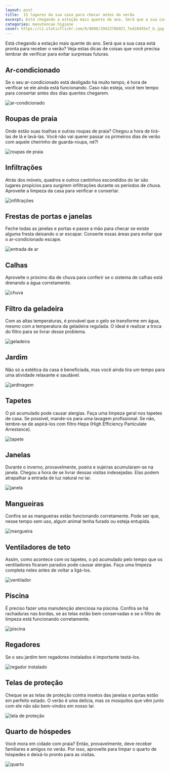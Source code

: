 ```yaml
---
layout: post
title:  15 lugares da sua casa para checar antes do verão
excerpt: Está chegando a estação mais quente do ano. Será que a sua casa está pronta para receber o verão? Veja estas dicas de coisas que você precisa lembrar de verificar para evitar surpresas futuras.
categories: manutencao higiene
cover: https://c1.staticflickr.com/9/8099/29423786921_fed28495e7_b.jpg
---
```


Está chegando a estação mais quente do ano. Será que a sua casa está pronta para receber o verão? Veja estas dicas de coisas que você precisa lembrar de verificar para evitar surpresas futuras.

## Ar-condicionado

<div class="grid _center inner">
    <p class="cell _2of3">Se o seu ar-condicionado está desligado há muito tempo, é hora de verificar se ele ainda está funcionando. Caso não esteja, você tem tempo para consertar antes dos dias quentes chegarem.</p>
    <div class="cell _1of3"><img class="right nospace" src="{{ '/img/lugares-da-casa/air-conditioner.png' | prepend: site.baseurl }}" alt="ar-condicionado"></div>
</div>

## Roupas de praia

<div class="grid _center inner">
    <p class="cell _2of3">Onde estão suas toalhas e outras roupas de praia? Chegou a hora de tirá-las de lá e lavá-las. Você não vai querer passar os primeiros dias de verão com aquele cheirinho de guarda-roupa, né?!</p>
    <div class="cell _1of3"><img class="right nospace" src="{{ '/img/lugares-da-casa/bikini.png' | prepend: site.baseurl }}" alt="roupas de praia"></div>
</div>

## Infiltrações

<div class="grid _center inner">
    <p class="cell _2of3">Atrás dos móveis, quadros e outros cantinhos escondidos do lar são lugares propícios para surgirem infiltrações durante os períodos de chuva. Aproveite a limpeza da casa para verificar e consertar.</p>
    <div class="cell _1of3"><img class="right nospace" src="{{ '/img/lugares-da-casa/water.png' | prepend: site.baseurl }}" alt="infiltrações"></div>
</div>

## Frestas de portas e janelas

<div class="grid _center inner">
    <p class="cell _2of3">Feche todas as janelas e portas e passe a mão para checar se existe alguma fresta deixando o ar escapar. Conserte essas áreas para evitar que o ar-condicionado escape.</p>
    <div class="cell _1of3"><img class="right nospace" src="{{ '/img/lugares-da-casa/wind.png' | prepend: site.baseurl }}" alt="entrada de ar"></div>
</div>

## Calhas

<div class="grid _center inner">
    <p class="cell _2of3">Aproveite o próximo dia de chuva para conferir se o sistema de calhas está drenando a água corretamente.</p>
    <div class="cell _1of3"><img class="right nospace" src="{{ '/img/lugares-da-casa/sky.png' | prepend: site.baseurl }}" alt="chuva"></div>
</div>

## Filtro da geladeira

<div class="grid _center inner">
    <p class="cell _2of3">Com as altas temperaturas, é provável que o gelo se transforme em água, mesmo com a temperatura da geladeira regulada. O ideal é realizar a troca do filtro para se livrar desse problema.</p>
    <div class="cell _1of3"><img class="right nospace" src="{{ '/img/lugares-da-casa/refrigerator.png' | prepend: site.baseurl }}" alt="geladeira"></div>
</div>

## Jardim

<div class="grid _center inner">
    <p class="cell _2of3">Não só a estética da casa é beneficiada, mas você ainda tira um tempo para uma atividade relaxante e saudável.</p>
    <div class="cell _1of3"><img class="right nospace" src="{{ '/img/lugares-da-casa/garden.png' | prepend: site.baseurl }}" alt="jardinagem"></div>
</div>

## Tapetes

<div class="grid _center inner">
    <p class="cell _2of3">O pó acumulado pode causar alergias. Faça uma limpeza geral nos tapetes de casa. Se possível, mande-os para uma lavagem profissional. Se não, lembre-se de aspirá-los com filtro Hepa (High Efficiency Particulate Arrestance).</p>
    <div class="cell _1of3"><img class="right nospace" src="{{ '/img/lugares-da-casa/floral-carpet.png' | prepend: site.baseurl }}" alt="tapete"></div>
</div>

## Janelas

<div class="grid _center inner">
    <p class="cell _2of3">Durante o inverno, provavelmente, poeira e sujeiras acumularam-se na janela. Chegou a hora de se livrar dessas visitas indesejadas. Elas podem atrapalhar a entrada de luz natural no lar.</p>
    <div class="cell _1of3"><img class="right nospace" src="{{ '/img/lugares-da-casa/window.png' | prepend: site.baseurl }}" alt="janela"></div>
</div>

## Mangueiras

<div class="grid _center inner">
    <p class="cell _2of3">Confira se as mangueiras estão funcionando corretamente. Pode ser que, nesse tempo sem uso, algum animal tenha furado ou esteja entupida.</p>
    <div class="cell _1of3"><img class="right nospace" src="{{ '/img/lugares-da-casa/hose.png' | prepend: site.baseurl }}" alt="mangueira"></div>
</div>

## Ventiladores de teto

<div class="grid _center inner">
    <p class="cell _2of3">Assim, como acontece com os tapetes, o pó acumulado pelo tempo que os ventiladores ficaram parados pode causar alergias. Faça uma limpeza completa neles antes de voltar a ligá-los.</p>
    <div class="cell _1of3"><img class="right nospace" src="{{ '/img/lugares-da-casa/fan.png' | prepend: site.baseurl }}" alt="ventilador"></div>
</div>

## Piscina

<div class="grid _center inner">
    <p class="cell _2of3">É preciso fazer uma manutenção atenciosa na piscina. Confira se há rachaduras nas bordas, se as telas estão bem conservadas e se o filtro de limpeza está funcionando corretamente.</p>
    <div class="cell _1of3"><img class="right nospace" src="{{ '/img/lugares-da-casa/swimming-pool.png' | prepend: site.baseurl }}" alt="piscina"></div>
</div>

## Regadores

<div class="grid _center inner">
    <p class="cell _2of3">Se o seu jardim tem regadores instalados é importante testá-los.</p>
    <div class="cell _1of3"><img class="right nospace" src="{{ '/img/lugares-da-casa/pipeline-with-wheel.png' | prepend: site.baseurl }}" alt="regador instalado"></div>
</div>

## Telas de proteção

<div class="grid _center inner">
    <p class="cell _2of3">Cheque se as telas de proteção contra insetos das janelas e portas estão em perfeito estado. O verão é uma delícia, mas os mosquitos que vêm junto com ele não são bem-vindos em nosso lar.</p>
    <div class="cell _1of3"><img class="right nospace" src="{{ '/img/lugares-da-casa/window-1.png' | prepend: site.baseurl }}" alt="tela de proteção"></div>
</div>

## Quarto de hóspedes

<div class="grid _center inner">
    <p class="cell _2of3">Você mora em cidade com praia? Então, provavelmente, deve receber familiares e amigos no verão. Por isso, aproveite para limpar o quarto de hóspedes e deixá-lo pronto para as visitas.</p>
    <div class="cell _1of3"><img class="right nospace" src="{{ '/img/lugares-da-casa/lamp.png' | prepend: site.baseurl }}" alt="quarto"></div>
</div>